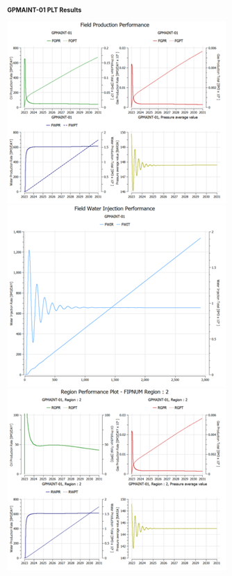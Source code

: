 #### GPMAINT-01 PLT Results

![](PLT/GPMAINT-01-Field_Production_Performance.png)
![](PLT/GPMAINT-01-Field_Water_Injection_Performance.png)
![](PLT/GPMAINT-01-Region_Performance_Plot_FIPNUM_Region_2.png)

